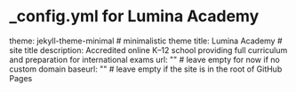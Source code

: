 # _config.yml for Lumina Academy

theme: jekyll-theme-minimal   # minimalistic theme
title: Lumina Academy          # site title
description: Accredited online K–12 school providing full curriculum and preparation for international exams
url: ""                        # leave empty for now if no custom domain
baseurl: ""                     # leave empty if the site is in the root of GitHub Pages
